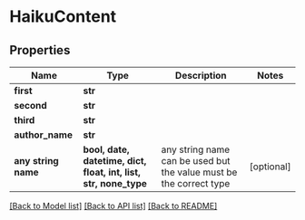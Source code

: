 # HaikuContent


## Properties
Name | Type | Description | Notes
------------ | ------------- | ------------- | -------------
**first** | **str** |  | 
**second** | **str** |  | 
**third** | **str** |  | 
**author_name** | **str** |  | 
**any string name** | **bool, date, datetime, dict, float, int, list, str, none_type** | any string name can be used but the value must be the correct type | [optional]

[[Back to Model list]](../README.md#documentation-for-models) [[Back to API list]](../README.md#documentation-for-api-endpoints) [[Back to README]](../README.md)


